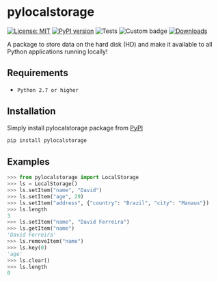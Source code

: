 # pylocalstorage

[![License: MIT](https://img.shields.io/badge/License-MIT-yellow.svg)](https://github.com/ferreirad08/pylocalstorage/blob/main/LICENSE)
[![PyPI version](https://badge.fury.io/py/pylocalstorage.svg)](https://badge.fury.io/py/pylocalstorage)
![Tests](https://github.com/ferreirad08/pylocalstorage/actions/workflows/tests.yml/badge.svg)
![Custom badge](https://img.shields.io/endpoint?url=https%3A%2F%2Fjsonblob.com%2Fapi%2FjsonBlob%2F1002315458195767296)
[![Downloads](https://pepy.tech/badge/pylocalstorage/month)](https://pepy.tech/project/pylocalstorage)

A package to store data on the hard disk (HD) and make it available to all Python applications running locally!

## Requirements
* `Python 2.7 or higher`

## Installation

Simply install pylocalstorage package from [PyPI](https://pypi.org/project/pylocalstorage/)

```bash
pip install pylocalstorage
```

## Examples

```python
>>> from pylocalstorage import LocalStorage
>>> ls = LocalStorage()
>>> ls.setItem("name", "David")
>>> ls.setItem("age", 29)
>>> ls.setItem("address", {"country": "Brazil", "city": "Manaus"})
>>> ls.length
3
>>> ls.setItem("name", "David Ferreira")
>>> ls.getItem("name")
'David Ferreira'
>>> ls.removeItem("name")
>>> ls.key(0)
'age'
>>> ls.clear()
>>> ls.length
0
```
